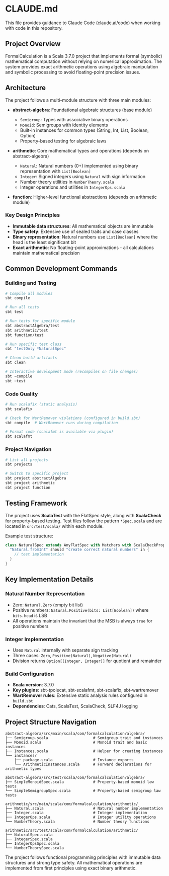 # CLAUDE.md

This file provides guidance to Claude Code (claude.ai/code) when working with code in this repository.

## Project Overview

FormalCalculation is a Scala 3.7.0 project that implements formal (symbolic) mathematical computation without relying on numerical approximation. The system provides exact arithmetic operations using algebraic manipulation and symbolic processing to avoid floating-point precision issues.

## Architecture

The project follows a multi-module structure with three main modules:

- **abstract-algebra**: Foundational algebraic structures (base module)
  - `Semigroup`: Types with associative binary operations
  - `Monoid`: Semigroups with identity elements  
  - Built-in instances for common types (String, Int, List, Boolean, Option)
  - Property-based testing for algebraic laws

- **arithmetic**: Core mathematical types and operations (depends on abstract-algebra)
  - `Natural`: Natural numbers (0+) implemented using binary representation with `List[Boolean]`
  - `Integer`: Signed integers using `Natural` with sign information  
  - Number theory utilities in `NumberTheory.scala`
  - Integer operations and utilities in `IntegerOps.scala`
  
- **function**: Higher-level functional abstractions (depends on arithmetic module)

### Key Design Principles

- **Immutable data structures**: All mathematical objects are immutable
- **Type safety**: Extensive use of sealed traits and case classes
- **Binary representation**: Natural numbers use `List[Boolean]` where the head is the least significant bit
- **Exact arithmetic**: No floating-point approximations - all calculations maintain mathematical precision

## Common Development Commands

### Building and Testing
```bash
# Compile all modules
sbt compile

# Run all tests
sbt test

# Run tests for specific module
sbt abstractAlgebra/test
sbt arithmetic/test
sbt function/test

# Run specific test class
sbt "testOnly *NaturalSpec"

# Clean build artifacts
sbt clean

# Interactive development mode (recompiles on file changes)
sbt ~compile
sbt ~test
```

### Code Quality
```bash
# Run scalafix (static analysis)
sbt scalafix

# Check for WartRemover violations (configured in build.sbt)
sbt compile  # WartRemover runs during compilation

# Format code (scalafmt is available via plugin)
sbt scalafmt
```

### Project Navigation
```bash
# List all projects
sbt projects

# Switch to specific project
sbt project abstractAlgebra
sbt project arithmetic
sbt project function
```

## Testing Framework

The project uses **ScalaTest** with the FlatSpec style, along with **ScalaCheck** for property-based testing. Test files follow the pattern `*Spec.scala` and are located in `src/test/scala/` within each module.

Example test structure:
```scala
class NaturalSpec extends AnyFlatSpec with Matchers with ScalaCheckPropertyChecks {
  "Natural.fromInt" should "create correct natural numbers" in {
    // test implementation
  }
}
```

## Key Implementation Details

### Natural Number Representation
- Zero: `Natural.Zero` (empty bit list)
- Positive numbers: `Natural.Positive(bits: List[Boolean])` where `bits.head` is LSB
- All operations maintain the invariant that the MSB is always `true` for positive numbers

### Integer Implementation  
- Uses `Natural` internally with separate sign tracking
- Three cases: `Zero`, `Positive(Natural)`, `Negative(Natural)`
- Division returns `Option[(Integer, Integer)]` for quotient and remainder

### Build Configuration
- **Scala version**: 3.7.0
- **Key plugins**: sbt-tpolecat, sbt-scalafmt, sbt-scalafix, sbt-wartremover
- **WartRemover rules**: Extensive static analysis rules configured in `build.sbt`
- **Dependencies**: Cats, ScalaTest, ScalaCheck, SLF4J logging

## Project Structure Navigation

```
abstract-algebra/src/main/scala/com/formalcalculation/algebra/
├── Semigroup.scala                    # Semigroup trait and instances
├── Monoid.scala                       # Monoid trait and basic instances
├── Instances.scala                    # Helper for creating instances
└── instances/
    ├── package.scala                  # Instance exports
    └── ArithmeticInstances.scala      # Forward declarations for arithmetic types

abstract-algebra/src/test/scala/com/formalcalculation/algebra/
├── SimpleMonoidSpec.scala             # Property-based monoid law tests
└── SimpleSemigroupSpec.scala          # Property-based semigroup law tests

arithmetic/src/main/scala/com/formalcalculation/arithmetic/
├── Natural.scala                      # Natural number implementation
├── Integer.scala                      # Integer implementation  
├── IntegerOps.scala                   # Integer utility operations
└── NumberTheory.scala                 # Number theory functions

arithmetic/src/test/scala/com/formalcalculation/arithmetic/
├── NaturalSpec.scala
├── IntegerSpec.scala
├── IntegerOpsSpec.scala  
└── NumberTheorySpec.scala
```

The project follows functional programming principles with immutable data structures and strong type safety. All mathematical operations are implemented from first principles using exact binary arithmetic.